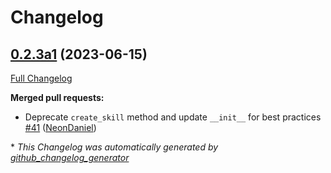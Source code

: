 # Changelog

## [0.2.3a1](https://github.com/NeonGeckoCom/skill-fallback_unknown/tree/0.2.3a1) (2023-06-15)

[Full Changelog](https://github.com/NeonGeckoCom/skill-fallback_unknown/compare/0.2.2...0.2.3a1)

**Merged pull requests:**

- Deprecate `create_skill` method and update `__init__` for best practices [\#41](https://github.com/NeonGeckoCom/skill-fallback_unknown/pull/41) ([NeonDaniel](https://github.com/NeonDaniel))



\* *This Changelog was automatically generated by [github_changelog_generator](https://github.com/github-changelog-generator/github-changelog-generator)*
